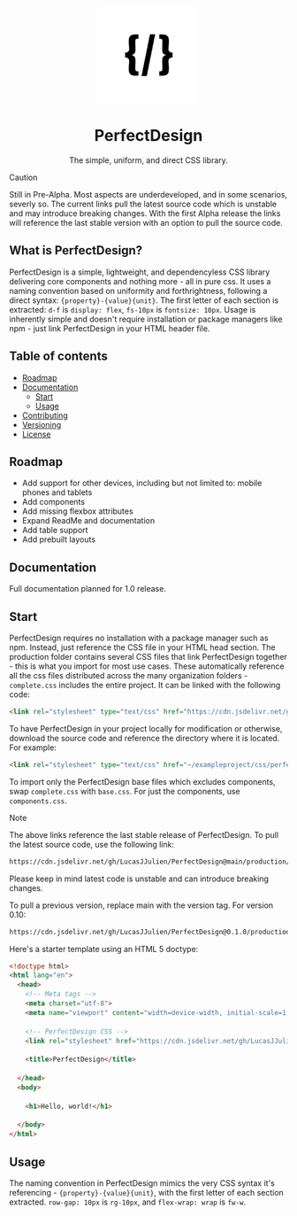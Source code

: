 <p align="center">
    <a href="" alt="Perfectionary Logo">
    <img src="https://github.com/LucasJJulien/PerfectDesign/blob/main/media/logowhite.png?raw=true" height="173"/></a>
</p>

<h1 align="center"> PerfectDesign </h1>
<p align="center"> The simple, uniform, and direct CSS library. </p>

> [!CAUTION]  
> Still in Pre-Alpha. Most aspects are underdeveloped, and in some scenarios, severly so. The current links pull the latest source code which is unstable and may introduce breaking changes. With the first Alpha release the links will reference the last stable version with an option to pull the source code.

## What is PerfectDesign?
PerfectDesign is a simple, lightweight, and dependencyless CSS library delivering core components and nothing more - all in pure css. It uses a naming convention based on uniformity and forthrightness, following a direct syntax: ```{property}-{value}{unit}```. The first letter of each section is extracted: ```d-f``` is ```display: flex```, ```fs-10px``` is ```fontsize: 10px```. Usage is inherently simple and doesn't require installation or package managers like npm - just link PerfectDesign in your HTML header file. 

## Table of contents
- [Roadmap](#roadmap)
- [Documentation](#documentation)
   - [Start](#start)
   - [Usage](#usage)
- [Contributing](#contributing)
- [Versioning](#versioning)
- [License](#license)

## Roadmap
- Add support for other devices, including but not limited to: mobile phones and tablets
- Add components
- Add missing flexbox attributes
- Expand ReadMe and documentation
- Add table support
- Add prebuilt layouts

## Documentation
Full documentation planned for 1.0 release.

## Start
PerfectDesign requires no installation with a package manager such as npm. Instead, just reference the CSS file in your HTML head section. The production folder contains several CSS files that link PerfectDesign together - this is what you import for most use cases. These automatically reference all the css files distributed across the many organization folders - ```complete.css``` includes the entire project. It can be linked with the following code: 

```html
<link rel="stylesheet" type="text/css" href="https://cdn.jsdelivr.net/gh/LucasJJulien/PerfectDesign/production/stable/complete.css">
```

To have PerfectDesign in your project locally for modification or otherwise, download the source code and reference the directory where it is located. For example: 

```html
<link rel="stylesheet" type="text/css" href="~/exampleproject/css/perfectdesign/production/local/complete.css">
```

To import only the PerfectDesign base files which excludes components, swap ```complete.css``` with ```base.css```. For just the components, use ```components.css```. 


> [!NOTE]  
> The above links reference the last stable release of PerfectDesign. To pull the latest source code, use the following link:
> 
> ```html
> https://cdn.jsdelivr.net/gh/LucasJJulien/PerfectDesign@main/production/latest/complete.css
> ```
> 
> Please keep in mind latest code is unstable and can introduce breaking changes.

To pull a previous version, replace main with the version tag. For version 0.10:
```html
https://cdn.jsdelivr.net/gh/LucasJJulien/PerfectDesign@0.1.0/production/latest/complete.css
```

Here's a starter template using an HTML 5 doctype:

```html
<!doctype html>
<html lang="en">
  <head>
    <!-- Meta tags -->
    <meta charset="utf-8">
    <meta name="viewport" content="width=device-width, initial-scale=1, shrink-to-fit=no">

    <!-- PerfectDesign CSS -->
    <link rel="stylesheet" href="https://cdn.jsdelivr.net/gh/LucasJJulien/PerfectDesign/production/stable/complete.css">

    <title>PerfectDesign</title>
    
  </head>
  <body>
  
    <h1>Hello, world!</h1>

  </body>
</html>
```

## Usage
The naming convention in PerfectDesign mimics the very CSS syntax it's referencing - ```{property}-{value}{unit}```, with the first letter of each section extracted. ```row-gap: 10px``` is ```rg-10px```, and ```flex-wrap: wrap``` is ```fw-w```. 



